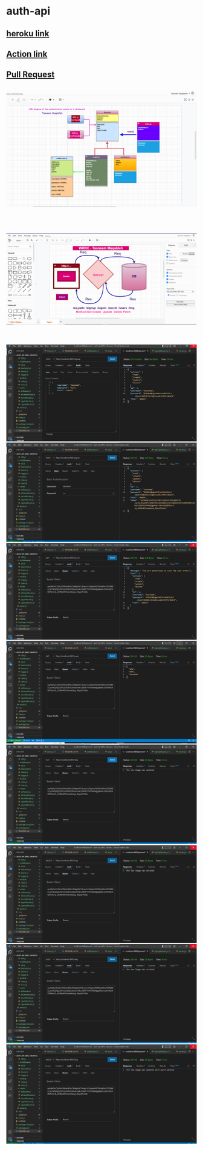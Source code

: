 # auth-api


## [heroku link](https://auth-api-tasneem.herokuapp.com/)<br>
## [Action link](https://github.com/engTasneemmaq/auth-api/actions)<br>
## [Pull Request](https://github.com/engTasneemmaq/auth-api/pulls)<br>

## ![UML Diagram ACL](./assest/UML-ACL.png)
<br>

## ![WRRC](./assest/WRRC.png)
<br>

![result](./assest/signup.png)<br>
![result](./assest/signinn.png)<br>
![result](./assest/secret.png)<br>
![result](./assest/users.png)<br>
![result](./assest/img-update.png)<br>
![result](./assest/img-delete.png)<br>
![result](./assest/img-create.png)<br>
![result](./assest/img-patch.png)<br>









